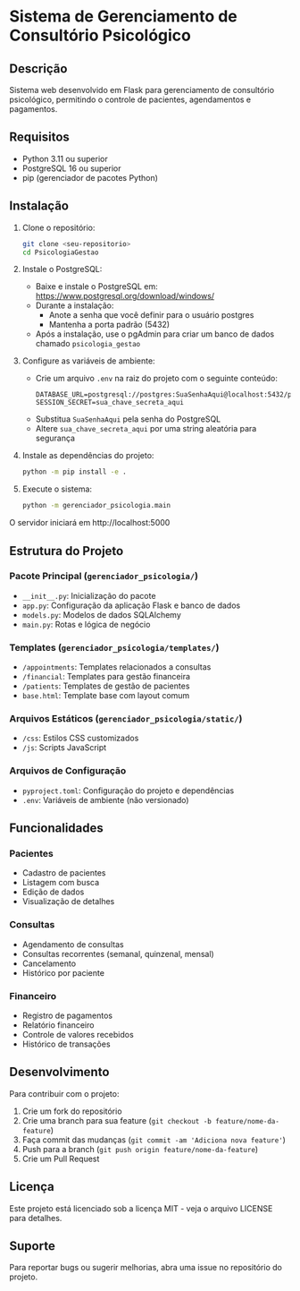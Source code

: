 # Sistema de Gerenciamento de Consultório Psicológico

## Descrição
Sistema web desenvolvido em Flask para gerenciamento de consultório psicológico, permitindo o controle de pacientes, agendamentos e pagamentos.

## Requisitos
- Python 3.11 ou superior
- PostgreSQL 16 ou superior
- pip (gerenciador de pacotes Python)

## Instalação

1. Clone o repositório:
   ```bash
   git clone <seu-repositorio>
   cd PsicologiaGestao
   ```

2. Instale o PostgreSQL:
   - Baixe e instale o PostgreSQL em: https://www.postgresql.org/download/windows/
   - Durante a instalação:
     - Anote a senha que você definir para o usuário postgres
     - Mantenha a porta padrão (5432)
   - Após a instalação, use o pgAdmin para criar um banco de dados chamado `psicologia_gestao`

3. Configure as variáveis de ambiente:
   - Crie um arquivo `.env` na raiz do projeto com o seguinte conteúdo:
     ```
     DATABASE_URL=postgresql://postgres:SuaSenhaAqui@localhost:5432/psicologia_gestao
     SESSION_SECRET=sua_chave_secreta_aqui
     ```
   - Substitua `SuaSenhaAqui` pela senha do PostgreSQL
   - Altere `sua_chave_secreta_aqui` por uma string aleatória para segurança

4. Instale as dependências do projeto:
   ```bash
   python -m pip install -e .
   ```

5. Execute o sistema:
   ```bash
   python -m gerenciador_psicologia.main
   ```

O servidor iniciará em http://localhost:5000

## Estrutura do Projeto

### Pacote Principal (`gerenciador_psicologia/`)
- `__init__.py`: Inicialização do pacote
- `app.py`: Configuração da aplicação Flask e banco de dados
- `models.py`: Modelos de dados SQLAlchemy
- `main.py`: Rotas e lógica de negócio

### Templates (`gerenciador_psicologia/templates/`)
- `/appointments`: Templates relacionados a consultas
- `/financial`: Templates para gestão financeira
- `/patients`: Templates de gestão de pacientes
- `base.html`: Template base com layout comum

### Arquivos Estáticos (`gerenciador_psicologia/static/`)
- `/css`: Estilos CSS customizados
- `/js`: Scripts JavaScript

### Arquivos de Configuração
- `pyproject.toml`: Configuração do projeto e dependências
- `.env`: Variáveis de ambiente (não versionado)

## Funcionalidades

### Pacientes
- Cadastro de pacientes
- Listagem com busca
- Edição de dados
- Visualização de detalhes

### Consultas
- Agendamento de consultas
- Consultas recorrentes (semanal, quinzenal, mensal)
- Cancelamento
- Histórico por paciente

### Financeiro
- Registro de pagamentos
- Relatório financeiro
- Controle de valores recebidos
- Histórico de transações

## Desenvolvimento

Para contribuir com o projeto:

1. Crie um fork do repositório
2. Crie uma branch para sua feature (`git checkout -b feature/nome-da-feature`)
3. Faça commit das mudanças (`git commit -am 'Adiciona nova feature'`)
4. Push para a branch (`git push origin feature/nome-da-feature`)
5. Crie um Pull Request

## Licença
Este projeto está licenciado sob a licença MIT - veja o arquivo LICENSE para detalhes.

## Suporte
Para reportar bugs ou sugerir melhorias, abra uma issue no repositório do projeto.
